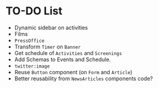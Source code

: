 # TO-DO List

- Dynamic sidebar on activities
- Films
- `PressOffice`
- Transform `Timer` on `Banner`
- Get schedule of `Activities` and `Screenings`
- Add Schemas to Events and Schedule.
- `twitter:image`
- Reuse `Button` component (on `Form` and `Article`)
- Better reusability from `NewsArticles` components code?
